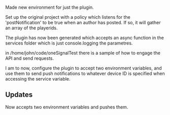 Made new environment for just the plugin. 

Set up the original project with a policy which listens for the 'postNotification' to be true when an author has posted. 
If so, it will gather an array of the playerids.

The plugin has now been generated which accepts an async function in the services folder which is just console.logging the parametres. 

in /home/john/code/oneSignalTest
there is a sample of how to engage the API and send requests. 

I am to now, configure the plugin to accept two environment variables, and use them to send push notifications to whatever device ID is specified when 
accessing the service variable. 

## Updates
Now accepts two environment variables and pushes them. 